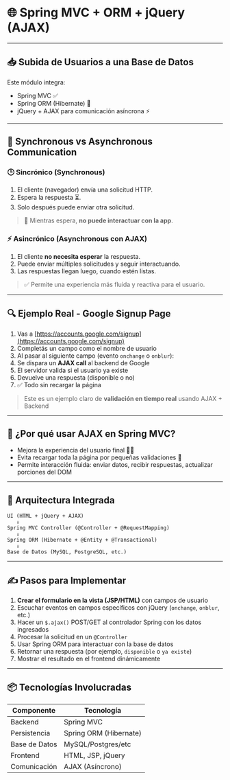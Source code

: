 # 🌐 Spring MVC + ORM + jQuery (AJAX)

---

## 📥 Subida de Usuarios a una Base de Datos

Este módulo integra:

* Spring MVC ✅
* Spring ORM (Hibernate) 🧩
* jQuery + AJAX para comunicación asíncrona ⚡

---

## 🔁 Synchronous vs Asynchronous Communication

### 🕒 Sincrónico (Synchronous)

1. El cliente (navegador) envía una solicitud HTTP.
2. Espera la respuesta ⏳.
3. Solo después puede enviar otra solicitud.

> 🚫 Mientras espera, **no puede interactuar con la app**.

### ⚡ Asincrónico (Asynchronous con AJAX)

1. El cliente **no necesita esperar** la respuesta.
2. Puede enviar múltiples solicitudes y seguir interactuando.
3. Las respuestas llegan luego, cuando estén listas.

> ✅ Permite una experiencia más fluida y reactiva para el usuario.

---

## 🔍 Ejemplo Real - Google Signup Page

1. Vas a [https://accounts.google.com/signup](https://accounts.google.com/signup)
2. Completás un campo como el nombre de usuario
3. Al pasar al siguiente campo (evento `onchange` o `onblur`):
4. Se dispara un **AJAX call** al backend de Google
5. El servidor valida si el usuario ya existe
6. Devuelve una respuesta (disponible o no)
7. ✅ Todo sin recargar la página

> Este es un ejemplo claro de **validación en tiempo real** usando AJAX + Backend

---

## 🧠 ¿Por qué usar AJAX en Spring MVC?

* Mejora la experiencia del usuario final 🧑‍💻
* Evita recargar toda la página por pequeñas validaciones 🔄
* Permite interacción fluida: enviar datos, recibir respuestas, actualizar porciones del DOM

---

## 🧱 Arquitectura Integrada

```text
UI (HTML + jQuery + AJAX)
   ↓
Spring MVC Controller (@Controller + @RequestMapping)
   ↓
Spring ORM (Hibernate + @Entity + @Transactional)
   ↓
Base de Datos (MySQL, PostgreSQL, etc.)
```

---

## ✍️ Pasos para Implementar

1. **Crear el formulario en la vista (JSP/HTML)** con campos de usuario
2. Escuchar eventos en campos específicos con jQuery (`onchange`, `onblur`, etc.)
3. Hacer un `$.ajax()` POST/GET al controlador Spring con los datos ingresados
4. Procesar la solicitud en un `@Controller`
5. Usar Spring ORM para interactuar con la base de datos
6. Retornar una respuesta (por ejemplo, `disponible` o `ya existe`)
7. Mostrar el resultado en el frontend dinámicamente

---

## 📦 Tecnologías Involucradas

| Componente    | Tecnología             |
| ------------- | ---------------------- |
| Backend       | Spring MVC             |
| Persistencia  | Spring ORM (Hibernate) |
| Base de Datos | MySQL/Postgres/etc     |
| Frontend      | HTML, JSP, jQuery      |
| Comunicación  | AJAX (Asíncrono)       |
